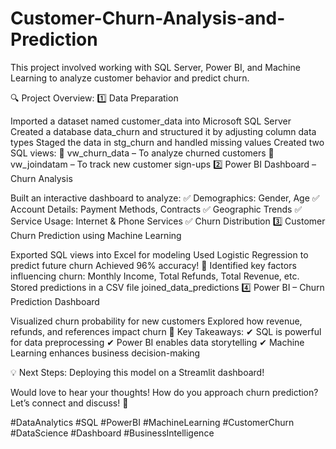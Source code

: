 # Customer-Churn-Analysis-and-Prediction
This project involved working with SQL Server, Power BI, and Machine Learning to analyze customer behavior and predict churn.

🔍 Project Overview:
1️⃣ Data Preparation

Imported a dataset named customer_data into Microsoft SQL Server
Created a database data_churn and structured it by adjusting column data types
Staged the data in stg_churn and handled missing values
Created two SQL views:
🔹 vw_churn_data – To analyze churned customers
🔹 vw_joindatam – To track new customer sign-ups
2️⃣ Power BI Dashboard – Churn Analysis

Built an interactive dashboard to analyze:
✅ Demographics: Gender, Age
✅ Account Details: Payment Methods, Contracts
✅ Geographic Trends
✅ Service Usage: Internet & Phone Services
✅ Churn Distribution
3️⃣ Customer Churn Prediction using Machine Learning

Exported SQL views into Excel for modeling
Used Logistic Regression to predict future churn
Achieved 96% accuracy! 🚀
Identified key factors influencing churn: Monthly Income, Total Refunds, Total Revenue, etc.
Stored predictions in a CSV file joined_data_predictions
4️⃣ Power BI – Churn Prediction Dashboard

Visualized churn probability for new customers
Explored how revenue, refunds, and references impact churn
🔮 Key Takeaways:
✔ SQL is powerful for data preprocessing
✔ Power BI enables data storytelling
✔ Machine Learning enhances business decision-making

💡 Next Steps: Deploying this model on a Streamlit dashboard!

Would love to hear your thoughts! How do you approach churn prediction? Let’s connect and discuss! 🔗

#DataAnalytics #SQL #PowerBI #MachineLearning #CustomerChurn #DataScience #Dashboard #BusinessIntelligence
